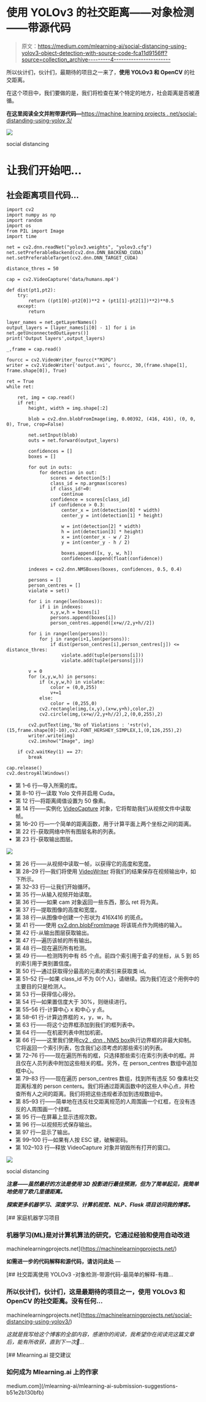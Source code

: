 # 使用 YOLOv3 的社交距离——对象检测——带源代码

> 原文：<https://medium.com/mlearning-ai/social-distancing-using-yolov3-object-detection-with-source-code-fca11d9156ff?source=collection_archive---------4----------------------->

所以伙计们，伙计们，最期待的项目之一来了，**使用 YOLOv3 和 OpenCV** 的社交距离。

在这个项目中，我们要做的是，我们将检查在某个特定的地方，社会距离是否被遵循。

**在这里阅读全文并附带源代码—**[https://machine learning projects . net/social-distanding-using-yolov 3/](https://machinelearningprojects.net/social-distancing-using-yolov3/)

![](img/1da75418b40611ee3799c0bbba96f4e0.png)

social distancing

# 让我们开始吧…

## 社会距离项目代码…

```
import cv2
import numpy as np
import random
import os
from PIL import Image
import time

net = cv2.dnn.readNet("yolov3.weights", "yolov3.cfg")
net.setPreferableBackend(cv2.dnn.DNN_BACKEND_CUDA)
net.setPreferableTarget(cv2.dnn.DNN_TARGET_CUDA)

distance_thres = 50

cap = cv2.VideoCapture('data/humans.mp4')

def dist(pt1,pt2):
    try:
        return ((pt1[0]-pt2[0])**2 + (pt1[1]-pt2[1])**2)**0.5
    except:
        return

layer_names = net.getLayerNames()
output_layers = [layer_names[i[0] - 1] for i in net.getUnconnectedOutLayers()]
print('Output layers',output_layers)

_,frame = cap.read()

fourcc = cv2.VideoWriter_fourcc(*"MJPG")
writer = cv2.VideoWriter('output.avi', fourcc, 30,(frame.shape[1], frame.shape[0]), True)

ret = True
while ret:

    ret, img = cap.read()
    if ret:
        height, width = img.shape[:2]

        blob = cv2.dnn.blobFromImage(img, 0.00392, (416, 416), (0, 0, 0), True, crop=False)

        net.setInput(blob)
        outs = net.forward(output_layers)

        confidences = []
        boxes = []

        for out in outs:
            for detection in out:
                scores = detection[5:]
                class_id = np.argmax(scores)
                if class_id!=0:
                    continue
                confidence = scores[class_id]
                if confidence > 0.3:
                    center_x = int(detection[0] * width)
                    center_y = int(detection[1] * height)

                    w = int(detection[2] * width)
                    h = int(detection[3] * height)
                    x = int(center_x - w / 2)
                    y = int(center_y - h / 2)

                    boxes.append([x, y, w, h])
                    confidences.append(float(confidence))

        indexes = cv2.dnn.NMSBoxes(boxes, confidences, 0.5, 0.4)

        persons = []
        person_centres = []
        violate = set()

        for i in range(len(boxes)):
            if i in indexes:
                x,y,w,h = boxes[i]
                persons.append(boxes[i])
                person_centres.append([x+w//2,y+h//2])

        for i in range(len(persons)):
            for j in range(i+1,len(persons)):
                if dist(person_centres[i],person_centres[j]) <= distance_thres:
                    violate.add(tuple(persons[i]))
                    violate.add(tuple(persons[j]))

        v = 0
        for (x,y,w,h) in persons:
            if (x,y,w,h) in violate:
                color = (0,0,255)
                v+=1
            else:
                color = (0,255,0)
            cv2.rectangle(img,(x,y),(x+w,y+h),color,2)
            cv2.circle(img,(x+w//2,y+h//2),2,(0,0,255),2)

        cv2.putText(img,'No of Violations : '+str(v),(15,frame.shape[0]-10),cv2.FONT_HERSHEY_SIMPLEX,1,(0,126,255),2)
        writer.write(img)
        cv2.imshow("Image", img)

    if cv2.waitKey(1) == 27:
        break

cap.release()
cv2.destroyAllWindows()
```

*   第 1–6 行—导入所需的库。
*   第 8–10 行—读取 Yolo 文件并启用 Cuda。
*   第 12 行—将距离阈值设置为 50 像素。
*   第 14 行——实例化 [VideoCapture](https://docs.opencv.org/3.4/d8/dfe/classcv_1_1VideoCapture.html) 对象，它将帮助我们从视频文件中读取帧。
*   第 16–20 行—一个简单的距离函数，用于计算平面上两个坐标之间的距离。
*   第 22 行-获取网络中所有图层名称的列表。
*   第 23 行-获取输出图层。

![](img/82fd961678c0c49a086302ad13d10a03.png)

*   第 26 行——从视频中读取一帧，以获得它的高度和宽度。
*   第 28–29 行—我们将使用 [VideoWriter](https://docs.opencv.org/3.4/dd/d9e/classcv_1_1VideoWriter.html) 将我们的结果保存在视频输出中，如下所示。
*   第 32–33 行—让我们开始循环。
*   第 35 行—从输入视频开始读取。
*   第 36 行——如果 cam 对象返回一些东西，那么 ret 将为真。
*   第 37 行—提取图像的高度和宽度。
*   第 38 行—从图像中创建一个形状为 416X416 的斑点。
*   第 41 行——使用 [cv2.dnn.blobFromImage](https://docs.opencv.org/4.5.2/d6/d0f/group__dnn.html#ga29f34df9376379a603acd8df581ac8d7) 将该斑点作为网络的输入。
*   第 42 行-从输出图层获取输出。
*   第 47 行—遍历该帧的所有输出。
*   第 48 行—现在遍历所有检测。
*   第 49 行——检测阵列中有 85 个点。前四个索引用于盒子的坐标，从 5 到 85 的索引用于类别置信度。
*   第 50 行—通过获取得分最高的元素的索引来获取类 id。
*   第 51–52 行—如果 class_id 不为 0(个人)，请继续。因为我们在这个用例中的主要目的只是检测人。
*   第 53 行—获得信心得分。
*   第 54 行—如果置信度大于 30%，则继续进行。
*   第 55–56 行-计算中心 x 和中心 y 点。
*   第 58–61 行-计算边界框的 x，y，w，h。
*   第 63 行——将这个边界框添加到我们的框列表中。
*   第 64 行——在机密列表中附加机密。
*   第 66 行——这里我们使用[cv2 . dnn . NMS box](https://docs.opencv.org/4.5.2/d6/d0f/group__dnn.html#ga9d118d70a1659af729d01b10233213ee)执行边界框的非最大抑制。它将返回一个索引列表，包含我们必须考虑的那些索引的列表。
*   第 72–76 行——现在遍历所有的框，只选择那些索引在索引列表中的框。并且仅在人员列表中附加这些相关的框。另外，在 person_centres 数组中追加框中心。
*   第 79–83 行——现在遍历 person_centres 数组，找到所有违反 50 像素社交距离标准的 person centers。我们将通过距离函数中的这些人中心点，并检查所有人之间的距离。我们将把这些违规者添加到违规数组中。
*   第 85–93 行——简单地在违反社交距离规范的人周围画一个红框，在没有违反的人周围画一个绿框。
*   第 95 行—在屏幕上显示违规次数。
*   第 96 行—以视频形式保存输出。
*   第 97 行—显示了输出。
*   第 99–100 行—如果有人按 ESC 键，破解密码。
*   第 102–103 行—释放 VideoCapture 对象并销毁所有打开的窗口。

![](img/1da75418b40611ee3799c0bbba96f4e0.png)

social distancing

***注意——虽然最好的方法是使用 3D 投影进行最佳预测，但为了简单起见，我简单地使用了欧几里德距离。***

***探索更多机器学习、深度学习、计算机视觉、NLP、Flask 项目访问我的博客。***

[](https://machinelearningprojects.net/) [## 家庭机器学习项目

### 机器学习(ML)是对计算机算法的研究，它通过经验和使用自动改进

machinelearningprojects.net](https://machinelearningprojects.net/) 

**如需进一步的代码解释和源代码，请访问此处** —

[](https://machinelearningprojects.net/social-distancing-using-yolov3/) [## 社交距离使用 YOLOv3 -对象检测-带源代码-最简单的解释-有趣…

### 所以伙计们，伙计们，这是最期待的项目之一，使用 YOLOv3 和 OpenCV 的社交距离。没有任何…

machinelearningprojects.net](https://machinelearningprojects.net/social-distancing-using-yolov3/) 

*这就是我写给这个博客的全部内容，感谢你的阅读，我希望你在阅读完这篇文章后，能有所收获，直到下一次👋…*

[](/mlearning-ai/mlearning-ai-submission-suggestions-b51e2b130bfb) [## Mlearning.ai 提交建议

### 如何成为 Mlearning.ai 上的作家

medium.com](/mlearning-ai/mlearning-ai-submission-suggestions-b51e2b130bfb)